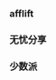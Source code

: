 <!-- BLOG-POST-LIST:START -->
<!-- BLOG-POST-LIST:END -->

### afflift
<!-- afflift:START -->
<!-- afflift:END -->

### 无忧分享
<!-- ruyo:START -->
<!-- ruyo:END -->

### 少数派
<!-- sspai:START -->
<!-- sspai:END -->